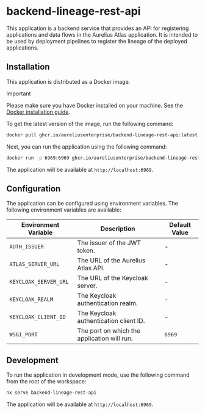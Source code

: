 # backend-lineage-rest-api

This application is a backend service that provides an API for registering applications and data flows in the Aurelius Atlas application. It is intended to be used by deployment pipelines to register the lineage of the deployed applications.

## Installation

This application is distributed as a Docker image.

> [!IMPORTANT]
> Please make sure you have Docker installed on your machine.
> See the [Docker installation guide](https://docs.docker.com/engine/install/).

To get the latest version of the image, run the following command:

```bash
docker pull ghcr.io/aureliusenterprise/backend-lineage-rest-api:latest
```

Next, you can run the application using the following command:

```bash
docker run -p 6969:6969 ghcr.io/aureliusenterprise/backend-lineage-rest-api:latest
```

The application will be available at `http://localhost:6969`.

## Configuration

The application can be configured using environment variables. The following environment variables are available:

| Environment Variable  | Description                                 | Default Value |
| --------------------- | ------------------------------------------- | ------------- |
| `AUTH_ISSUER`         | The issuer of the JWT token.                | -             |
| `ATLAS_SERVER_URL`    | The URL of the Aurelius Atlas API.          | -             |
| `KEYCLOAK_SERVER_URL` | The URL of the Keycloak server.             | -             |
| `KEYCLOAK_REALM`      | The Keycloak authentication realm.          | -             |
| `KEYCLOAK_CLIENT_ID`  | The Keycloak authentication client ID.      | -             |
| `WSGI_PORT`           | The port on which the application will run. | `6969`        |

## Development

To run the application in development mode, use the following command from the root of the workspace:

```bash
nx serve backend-lineage-rest-api
```

The application will be available at `http://localhost:6969`.
